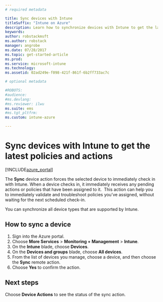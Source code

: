 ```yaml
---
# required metadata

title: Sync devices with Intune 
titleSuffix: "Intune on Azure"
description: Learn how to synchronize devices with Intune to get the latest policies and actions."
keywords:
author: robstackmsft
ms.author: robstack
manager: angrobe
ms.date: 07/28/2017
ms.topic: get-started-article
ms.prod:
ms.service: microsoft-intune
ms.technology:
ms.assetid: 02ad249e-f098-421f-861f-6b2ff733ac7c

# optional metadata

#ROBOTS:
#audience:
#ms.devlang:
#ms.reviewer: ilwu
ms.suite: ems
#ms.tgt_pltfrm:
ms.custom: intune-azure

---
```


# Sync devices with Intune to get the latest policies and actions


[!INCLUDE[azure_portal](./includes/azure_portal.md)]

The **Sync** device action forces the selected device to immediately check in with Intune. When a device checks in, it immediately receives any pending actions or policies that have been assigned to it.  This action can help you to immediately validate and troubleshoot policies you’ve assigned, without waiting for the next scheduled check-in.

You can synchronize all device types that are supported by Intune.

## How to sync a device

1. Sign into the Azure portal.
2. Choose **More Services** > **Monitoring + Management** > **Intune**.
3. On the **Intune** blade, choose **Devices**.
4. On the **Devices and groups** blade, choose **All devices**.
5. From the list of devices you manage, choose a device, and then choose the **Sync** remote action.
7. Choose **Yes** to confirm the action.

## Next steps

Choose **Device Actions** to see the status of the sync action. 
